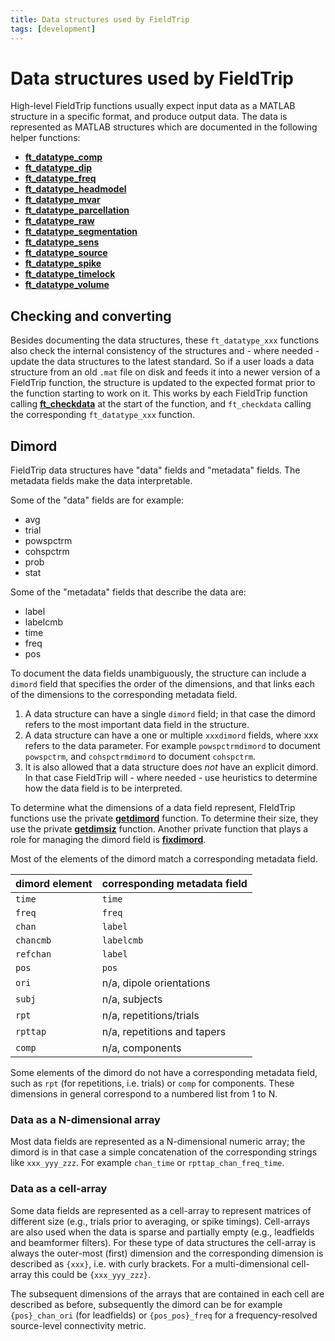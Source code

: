 ```yaml
---
title: Data structures used by FieldTrip
tags: [development]
---
```


# Data structures used by FieldTrip

High-level FieldTrip functions usually expect input data as a MATLAB structure in a specific format, and produce output data. The data is represented as MATLAB structures which are documented in the following helper functions:

- **[ft_datatype_comp](/reference/utilities/ft_datatype_comp)**
- **[ft_datatype_dip](/reference/utilities/ft_datatype_dip)**
- **[ft_datatype_freq](/reference/utilities/ft_datatype_freq)**
- **[ft_datatype_headmodel](/reference/utilities/ft_datatype_headmodel)**
- **[ft_datatype_mvar](/reference/utilities/ft_datatype_mvar)**
- **[ft_datatype_parcellation](/reference/utilities/ft_datatype_parcellation)**
- **[ft_datatype_raw](/reference/utilities/ft_datatype_raw)**
- **[ft_datatype_segmentation](/reference/utilities/ft_datatype_segmentation)**
- **[ft_datatype_sens](/reference/utilities/ft_datatype_sens)**
- **[ft_datatype_source](/reference/utilities/ft_datatype_source)**
- **[ft_datatype_spike](/reference/utilities/ft_datatype_spike)**
- **[ft_datatype_timelock](/reference/utilities/ft_datatype_timelock)**
- **[ft_datatype_volume](/reference/utilities/ft_datatype_volume)**

## Checking and converting

Besides documenting the data structures, these `ft_datatype_xxx` functions also check the internal consistency of the structures and - where needed - update the data structures to the latest standard. So if a user loads a data structure from an old `.mat` file on disk and feeds it into a newer version of a FieldTrip function, the structure is updated to the expected format prior to the function starting to work on it. This works by each FieldTrip function calling **[ft_checkdata](/reference/utilities/ft_checkdata)** at the start of the function, and `ft_checkdata` calling the corresponding `ft_datatype_xxx` function.

## Dimord

FieldTrip data structures have "data" fields and "metadata" fields. The metadata fields make the data interpretable.

Some of the "data" fields are for example:

- avg
- trial
- powspctrm
- cohspctrm
- prob
- stat

Some of the "metadata" fields that describe the data are:

- label
- labelcmb
- time
- freq
- pos

To document the data fields unambiguously, the structure can include a `dimord` field that specifies the order of the dimensions, and that links each of the dimensions to the corresponding metadata field.

1. A data structure can have a single `dimord` field; in that case the dimord refers to the most important data field in the structure.
2. A data structure can have a one or multiple `xxxdimord` fields, where xxx refers to the data parameter. For example `powspctrmdimord` to document `powspctrm`, and `cohspctrmdimord` to document `cohspctrm`.
3. It is also allowed that a data structure does _not_ have an explicit dimord. In that case FieldTrip will - where needed - use heuristics to determine how the data field is to be interpreted.

To determine what the dimensions of a data field represent, FIeldTrip functions use the private **[getdimord](/reference/private/getdimord)** function. To determine their size, they use the private **[getdimsiz](/reference/private/getdimsiz)** function. Another private function that plays a role for managing the dimord field is **[fixdimord](/reference/private/fixdimord)**.

Most of the elements of the dimord match a corresponding metadata field.

| dimord element | corresponding metadata field |
| -------------- | ----------------------------- |
| `time`         | `time`                        |
| `freq`         | `freq`                        |
| `chan`         | `label`                       |
| `chancmb`      | `labelcmb`                    |
| `refchan`      | `label`                       |
| `pos`          | `pos`                         |
| `ori`          | n/a, dipole orientations      |
| `subj`         | n/a, subjects                 |
| `rpt`          | n/a, repetitions/trials       |
| `rpttap`       | n/a, repetitions and tapers   |
| `comp`         | n/a, components               |

Some elements of the dimord do not have a corresponding metadata field, such as `rpt` (for repetitions, i.e. trials) or `comp` for components. These dimensions in general correspond to a numbered list from 1 to N.

### Data as a N-dimensional array

Most data fields are represented as a N-dimensional numeric array; the dimord is in that case a simple concatenation of the corresponding strings like `xxx_yyy_zzz`. For example `chan_time` or `rpttap_chan_freq_time`.

### Data as a cell-array

Some data fields are represented as a cell-array to represent matrices of different size (e.g., trials prior to averaging, or spike timings). Cell-arrays are also used when the data is sparse and partially empty (e.g., leadfields and beamformer filters). For these type of data structures the cell-array is always the outer-most (first) dimension and the corresponding dimension is described as `{xxx}`, i.e. with curly brackets. For a multi-dimensional cell-array this could be `{xxx_yyy_zzz}`.

The subsequent dimensions of the arrays that are contained in each cell are described as before, subsequently the dimord can be for example `{pos}_chan_ori` (for leadfields) or `{pos_pos}_freq` for a frequency-resolved source-level connectivity metric.
